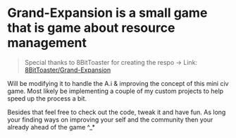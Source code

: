 # Grand-Expansion is a small game that is game about resource management 

> Special thanks to 8BitToaster for creating the respo ->
Link: [8BitToaster/Grand-Expansion](https://github.com/8BitToaster/Grand-Expansion)

Will be modifying it to handle the A.i & improving the concept of this mini civ game. 
Most likely be implementing a couple of my custom projects to help speed up the process a bit.

Besides that feel free to check out the code, tweak it and have fun. As long your finding ways on 
improving your self and the community then your already ahead of the game ^_*


